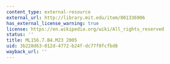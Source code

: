 ```yaml
---
content_type: external-resource
external_url: http://library.mit.edu/item/001336906
has_external_license_warning: true
license: https://en.wikipedia.org/wiki/All_rights_reserved
status: ''
title: ML156.7.B4.M23 2005
uid: 3b228d63-012d-4772-b24f-dc77f0fcfbd8
wayback_url: ''
---
```

